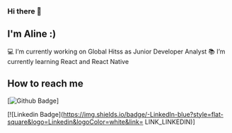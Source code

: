 ### Hi there 👋

## I'm Aline :) 

:computer: I’m currently working on Global Hitss as Junior Developer Analyst
:books: I’m currently learning React and React Native

## How to reach me
[![Github Badge](https://img.shields.io/badge/-Github-000?style=flat-square&logo=Github&logoColor=white&link=LINK_GIT)]

[![Linkedin Badge](https://img.shields.io/badge/-LinkedIn-blue?style=flat-square&logo=Linkedin&logoColor=white&link= LINK_LINKEDIN)]

<!--
**alinemartinsgh/alinemartinsgh** is a ✨ _special_ ✨ repository because its `README.md` (this file) appears on your GitHub profile.

Here are some ideas to get you started:

- 🔭 I’m currently working on 
- 🌱 I’m currently learning ...
- 👯 I’m looking to collaborate on ...
- 🤔 I’m looking for help with ...
- 💬 Ask me about ...
- 📫 How to reach me: ...
- 😄 Pronouns: ...
- ⚡ Fun fact: ...
-->
